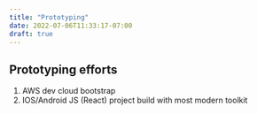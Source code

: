 ```yaml
---
title: "Prototyping"
date: 2022-07-06T11:33:17-07:00
draft: true
---
```

## Prototyping efforts

1. AWS dev cloud bootstrap
2. IOS/Android JS (React) project build with most modern toolkit

